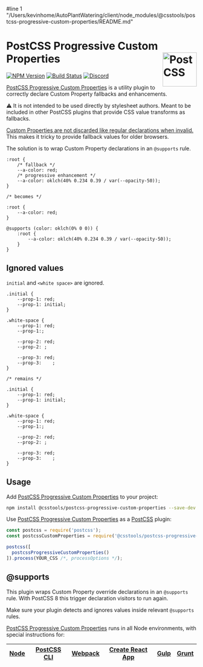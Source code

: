 #line 1 "/Users/kevinhome/AutoPlantWatering/client/node_modules/@csstools/postcss-progressive-custom-properties/README.md"
# PostCSS Progressive Custom Properties [<img src="https://postcss.github.io/postcss/logo.svg" alt="PostCSS" width="90" height="90" align="right">][postcss]

[![NPM Version][npm-img]][npm-url]
[![Build Status][cli-img]][cli-url]
[<img alt="Discord" src="https://shields.io/badge/Discord-5865F2?logo=discord&logoColor=white">][discord]

[PostCSS Progressive Custom Properties] is a utility plugin to correctly declare Custom Property fallbacks and enhancements.

⚠️ It is not intended to be used directly by stylesheet authors.
Meant to be included in other PostCSS plugins that provide CSS value transforms as fallbacks.

[Custom Properties are not discarded like regular declarations when invalid.](https://www.w3.org/TR/css-variables-1/#invalid-variables)
This makes it tricky to provide fallback values for older browsers.

The solution is to wrap Custom Property declarations in an `@supports` rule.

```pcss
:root {
	/* fallback */
	--a-color: red;
	/* progressive enhancement */
	--a-color: oklch(40% 0.234 0.39 / var(--opacity-50));
}

/* becomes */

:root {
	--a-color: red;
}

@supports (color: oklch(0% 0 0)) {
	:root {
		--a-color: oklch(40% 0.234 0.39 / var(--opacity-50));
	}
}
```

## Ignored values

`initial` and `<white space>` are ignored.

```pcss
.initial {
	--prop-1: red;
	--prop-1: initial;
}

.white-space {
	--prop-1: red;
	--prop-1:;

	--prop-2: red;
	--prop-2: ;

	--prop-3: red;
	--prop-3:    ;
}

/* remains */

.initial {
	--prop-1: red;
	--prop-1: initial;
}

.white-space {
	--prop-1: red;
	--prop-1:;

	--prop-2: red;
	--prop-2: ;

	--prop-3: red;
	--prop-3:    ;
}
```

## Usage

Add [PostCSS Progressive Custom Properties] to your project:

```bash
npm install @csstools/postcss-progressive-custom-properties --save-dev
```

Use [PostCSS Progressive Custom Properties] as a [PostCSS] plugin:

```js
const postcss = require('postcss');
const postcssCustomProperties = require('@csstools/postcss-progressive-custom-properties');

postcss([
  postcssProgressiveCustomProperties()
]).process(YOUR_CSS /*, processOptions */);
```

## @supports

This plugin wraps Custom Property override declarations in an `@supports` rule.
With PostCSS 8 this trigger declaration visitors to run again.

Make sure your plugin detects and ignores values inside relevant `@supports` rules.


[PostCSS Progressive Custom Properties] runs in all Node environments, with special instructions for:

| [Node](INSTALL.md#node) | [PostCSS CLI](INSTALL.md#postcss-cli) | [Webpack](INSTALL.md#webpack) | [Create React App](INSTALL.md#create-react-app) | [Gulp](INSTALL.md#gulp) | [Grunt](INSTALL.md#grunt) |
| --- | --- | --- | --- | --- | --- |


[cli-img]: https://github.com/csstools/postcss-plugins/actions/workflows/test.yml/badge.svg
[cli-url]: https://github.com/csstools/postcss-plugins/actions/workflows/test.yml?query=workflow/test
[discord]: https://discord.gg/bUadyRwkJS
[npm-img]: https://img.shields.io/npm/v/@csstools/postcss-progressive-custom-properties.svg
[npm-url]: https://www.npmjs.com/package/@csstools/postcss-progressive-custom-properties

[PostCSS]: https://github.com/postcss/postcss
[PostCSS Progressive Custom Properties]: https://github.com/csstools/postcss-plugins/tree/main/plugins/postcss-progressive-custom-properties
